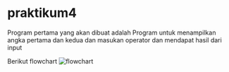 # praktikum4
Program pertama yang akan dibuat adalah Program untuk menampilkan angka pertama dan kedua dan masukan operator dan mendapat hasil dari input

Berikut flowchart
![flowchart]()

